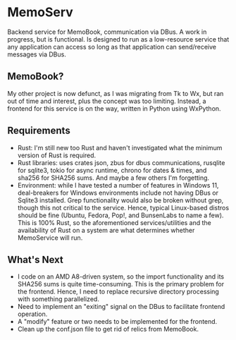 # MemoServ
Backend service for MemoBook, communication via DBus. A work in progress, but is functional. Is designed to run as a low-resource service that any application can access so long as that application can send/receive messages via DBus.
## MemoBook?
My other project is now defunct, as I was migrating from Tk to Wx, but ran out of time and interest, plus the concept was too limiting. Instead, a frontend for this service is on the way, written in Python using WxPython. 
## Requirements
- Rust: I'm still new too Rust and haven't investigated what the minimum version of Rust is required.
- Rust libraries: uses crates json, zbus for dbus communications, rusqlite for sqlite3, tokio for async runtime, chrono for dates & times, and sha256 for SHA256 sums. And maybe a few others I'm forgetting.
- Environment: while I have tested a number of features in Windows 11, deal-breakers for Windows environments include not having DBus or Sqlite3 installed. Grep functionality would also be broken without grep, though this not critical to the service. Hence, typical Linux-based distros should be fine (Ubuntu, Fedora, Pop!, and BunsenLabs to name a few). This is 100% Rust, so the aforementioned services/utilities and the availability of Rust on a system are what determines whether MemoService will run.
## What's Next
- I code on an AMD A8-driven system, so the import functionality and its SHA256 sums is quite time-consuming. This is the primary problem for the frontend. Hence, I need to replace recursive directory processing with something parallelized.
- Need to implement an "exiting" signal on the DBus to facilitate frontend operation.
- A "modify" feature or two needs to be implemented for the frontend.
- Clean up the conf.json file to get rid of relics from MemoBook.
